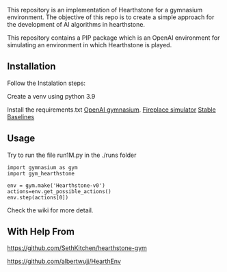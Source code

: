 This repository is an implementation of Hearthstone for a gymnasium environment.
The objective of this repo is to create a simple approach for the development 
of AI algorithms in hearthstone.

This repository contains a PIP package which is an OpenAI environment for
simulating an environment in which Hearthstone is played.

## Installation

Follow the Instalation steps:

Create a venv using python 3.9

Install the requirements.txt
[OpenAI gymnasium](https://github.com/Farama-Foundation/Gymnasium).
[Fireplace simulator](https://github.com/jleclanche/fireplace)
[Stable Baselines](https://github.com/DLR-RM/stable-baselines3)

## Usage

Try to run the file run1M.py in the ./runs folder

```
import gymnasium as gym
import gym_hearthstone

env = gym.make('Hearthstone-v0')
actions=env.get_possible_actions()
env.step(actions[0])
```

Check the wiki for more detail.

## With Help From 

https://github.com/SethKitchen/hearthstone-gym

https://github.com/albertwujj/HearthEnv
